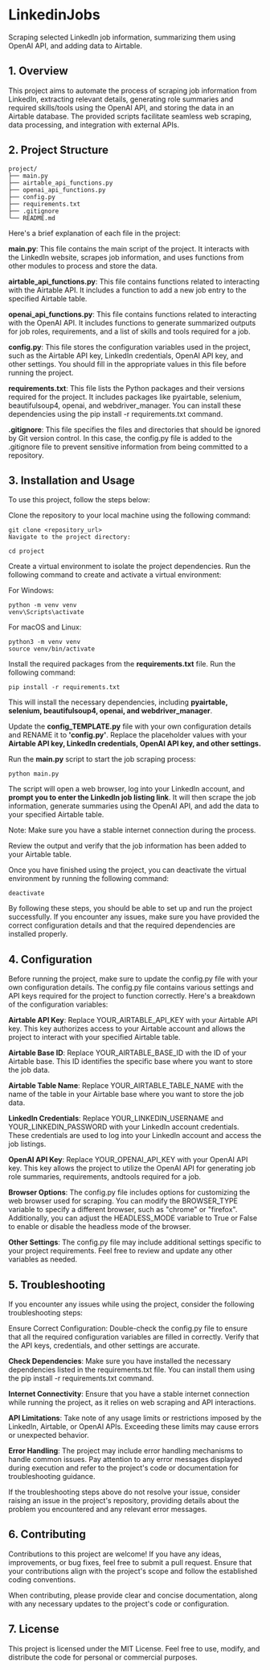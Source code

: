 # LinkedinJobs

Scraping selected LinkedIn job information, summarizing them using OpenAI API, and adding data to Airtable.

## 1. Overview
This project aims to automate the process of scraping job information from LinkedIn, extracting relevant details, generating role summaries and required skills/tools using the OpenAI API, and storing the data in an Airtable database. The provided scripts facilitate seamless web scraping, data processing, and integration with external APIs.

## 2. Project Structure

````
project/
├── main.py
├── airtable_api_functions.py
├── openai_api_functions.py
├── config.py
├── requirements.txt
├── .gitignore
└── README.md
````
Here's a brief explanation of each file in the project:

**main.py**: This file contains the main script of the project. It interacts with the LinkedIn website, scrapes job information, and uses functions from other modules to process and store the data.

**airtable_api_functions.py**: This file contains functions related to interacting with the Airtable API. It includes a function to add a new job entry to the specified Airtable table.

**openai_api_functions.py**: This file contains functions related to interacting with the OpenAI API. It includes functions to generate summarized outputs for job roles, requirements, and a list of skills and tools required for a job.

**config.py**: This file stores the configuration variables used in the project, such as the Airtable API key, LinkedIn credentials, OpenAI API key, and other settings. You should fill in the appropriate values in this file before running the project.

**requirements.txt**: This file lists the Python packages and their versions required for the project. It includes packages like pyairtable, selenium, beautifulsoup4, openai, and webdriver_manager. You can install these dependencies using the pip install -r requirements.txt command.

**.gitignore**: This file specifies the files and directories that should be ignored by Git version control. In this case, the config.py file is added to the .gitignore file to prevent sensitive information from being committed to a repository.

## 3. Installation and Usage

To use this project, follow the steps below:

Clone the repository to your local machine using the following command:

```
git clone <repository_url>
Navigate to the project directory:
```

```
cd project
```

Create a virtual environment to isolate the project dependencies. Run the following command to create and activate a virtual environment:

For Windows:

```
python -m venv venv
venv\Scripts\activate
```
For macOS and Linux:

```
python3 -m venv venv
source venv/bin/activate
```

Install the required packages from the **requirements.txt** file. Run the following command:

```
pip install -r requirements.txt
```

This will install the necessary dependencies, including **pyairtable, selenium, beautifulsoup4, openai, and webdriver_manager**.

Update the **config_TEMPLATE.py** file with your own configuration details and RENAME it to **'config.py'**. Replace the placeholder values with your **Airtable API key, LinkedIn credentials, OpenAI API key, and other settings.**

Run the **main.py** script to start the job scraping process:

```
python main.py
```
The script will open a web browser, log into your LinkedIn account, and **prompt you to enter the LinkedIn job listing link**. It will then scrape the job information, generate summaries using the OpenAI API, and add the data to your specified Airtable table.

Note: Make sure you have a stable internet connection during the process.

Review the output and verify that the job information has been added to your Airtable table.

Once you have finished using the project, you can deactivate the virtual environment by running the following command:

```
deactivate
```
By following these steps, you should be able to set up and run the project successfully. If you encounter any issues, make sure you have provided the correct configuration details and that the required dependencies are installed properly.

## 4. Configuration

Before running the project, make sure to update the config.py file with your own configuration details. The config.py file contains various settings and API keys required for the project to function correctly. Here's a breakdown of the configuration variables:

**Airtable API Key**: Replace YOUR_AIRTABLE_API_KEY with your Airtable API key. This key authorizes access to your Airtable account and allows the project to interact with your specified Airtable table.

**Airtable Base ID**: Replace YOUR_AIRTABLE_BASE_ID with the ID of your Airtable base. This ID identifies the specific base where you want to store the job data.

**Airtable Table Name**: Replace YOUR_AIRTABLE_TABLE_NAME with the name of the table in your Airtable base where you want to store the job data.

**LinkedIn Credentials**: Replace YOUR_LINKEDIN_USERNAME and YOUR_LINKEDIN_PASSWORD with your LinkedIn account credentials. These credentials are used to log into your LinkedIn account and access the job listings.

**OpenAI API Key**: Replace YOUR_OPENAI_API_KEY with your OpenAI API key. This key allows the project to utilize the OpenAI API for generating job role summaries, requirements, andtools required for a job.

**Browser Options**: The config.py file includes options for customizing the web browser used for scraping. You can modify the BROWSER_TYPE variable to specify a different browser, such as "chrome" or "firefox". Additionally, you can adjust the HEADLESS_MODE variable to True or False to enable or disable the headless mode of the browser.

**Other Settings**: The config.py file may include additional settings specific to your project requirements. Feel free to review and update any other variables as needed.

## 5. Troubleshooting
If you encounter any issues while using the project, consider the following troubleshooting steps:

Ensure Correct Configuration: Double-check the config.py file to ensure that all the required configuration variables are filled in correctly. Verify that the API keys, credentials, and other settings are accurate.

**Check Dependencies**: Make sure you have installed the necessary dependencies listed in the requirements.txt file. You can install them using the pip install -r requirements.txt command.

**Internet Connectivity**: Ensure that you have a stable internet connection while running the project, as it relies on web scraping and API interactions.

**API Limitations**: Take note of any usage limits or restrictions imposed by the LinkedIn, Airtable, or OpenAI APIs. Exceeding these limits may cause errors or unexpected behavior.

**Error Handling**: The project may include error handling mechanisms to handle common issues. Pay attention to any error messages displayed during execution and refer to the project's code or documentation for troubleshooting guidance.

If the troubleshooting steps above do not resolve your issue, consider raising an issue in the project's repository, providing details about the problem you encountered and any relevant error messages.


## 6. Contributing

Contributions to this project are welcome! If you have any ideas, improvements, or bug fixes, feel free to submit a pull request. Ensure that your contributions align with the project's scope and follow the established coding conventions.

When contributing, please provide clear and concise documentation, along with any necessary updates to the project's code or configuration.


## 7. License

This project is licensed under the MIT License. Feel free to use, modify, and distribute the code for personal or commercial purposes.
